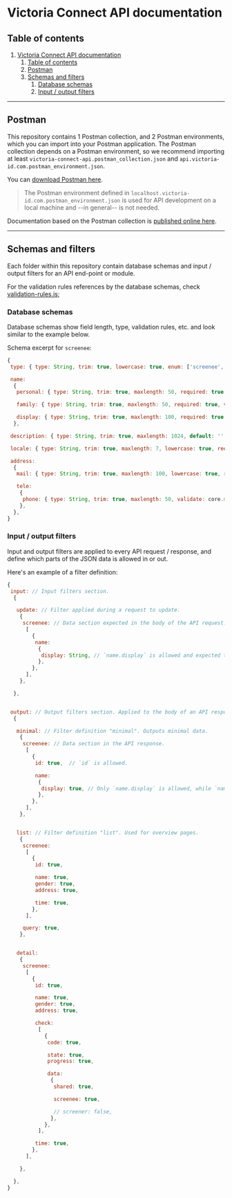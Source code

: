 # Victoria Connect API documentation




## Table of contents

1. [Victoria Connect API documentation](#victoria-connect-api-documentation)
   1. [Table of contents](#table-of-contents)
   2. [Postman](#postman)
   3. [Schemas and filters](#schemas-and-filters)
      1. [Database schemas](#database-schemas)
      2. [Input / output filters](#input--output-filters)


---


## Postman

This repository contains 1 Postman collection, and 2 Postman environments, which you can import into your Postman application. The Postman collection depends on a Postman environment, so we recommend importing at least `victoria-connect-api.postman_collection.json` and `api.victoria-id.com.postman_environment.json`.

You can [download Postman here](https://www.postman.com/downloads/).

> The Postman environment defined in `localhost.victoria-id.com.postman_environment.json` is used for API development on a local machine and --in general-- is not needed.

Documentation based on the Postman collection is [published online here](https://documenter.getpostman.com/view/121742/UyrAFHAA).


---


## Schemas and filters

Each folder within this repository contain database schemas and input / output filters for an API end-point or module.

For the validation rules references by the database schemas, check [validation-rules.js](validation-rules.js);


### Database schemas

Database schemas show field length, type, validation rules, etc. and look similar to the example below.

Schema excerpt for `screenee`:

```javascript
{
 type: { type: String, trim: true, lowercase: true, enum: ['screenee', 'candidate', 'employee', 'client', 'customer'], required: true, default: 'candidate' },

 name:
  {
   personal: { type: String, trim: true, maxlength: 50, required: true, validate: core.mongodb.validate.name.human },

   family: { type: String, trim: true, maxlength: 50, required: true, validate: core.mongodb.validate.name.human },

   display: { type: String, trim: true, maxlength: 100, required: true, validate: core.mongodb.validate.name.human },
  },

 description: { type: String, trim: true, maxlength: 1024, default: '', validate: core.mongodb.validate.name.relaxed },

 locale: { type: String, trim: true, maxlength: 7, lowercase: true, required: true, validate: core.mongodb.validate.locale },

 address:
  {
   mail: { type: String, trim: true, maxlength: 100, lowercase: true, required: true, index: true, validate: core.mongodb.validate.address.mail },

   tele:
    {
     phone: { type: String, trim: true, maxlength: 50, validate: core.mongodb.validate.address.tele },
    },
  },
}
```


### Input / output filters

Input and output filters are applied to every API request / response, and define which parts of the JSON data is allowed in or out.

Here's an example of a filter definition:

```javascript
{
 input: // Input filters section.
  {

   update: // Filter applied during a request to update.
    {
     screenee: // Data section expected in the body of the API request.
      [
        {
         name:
          {
           display: String, // `name.display` is allowed and expected to be a `String`.
          },
        },
      ],
    },

  },


 output: // Output filters section. Applied to the body of an API response.
  {

   minimal: // Filter definition "minimal". Outputs minimal data.
    {
     screenee: // Data section in the API response.
      [
        {
         id: true,  // `id` is allowed.

         name:
          {
           display: true, // Only `name.display` is allowed, while `name.personal` and `name.family` are filtered out.
          },
        },
      ],
    },


   list: // Filter definition "list". Used for overview pages.
    {
     screenee:
      [
        {
         id: true,

         name: true,
         gender: true,
         address: true,

         time: true,
        },
      ],

     query: true,
    },


   detail:
    {
     screenee:
      [
        {
         id: true,

         name: true,
         gender: true,
         address: true,

         check:
          [
            {
             code: true,

             state: true,
             progress: true,

             data:
              {
               shared: true,

               screenee: true,

               // screener: false,
              },
            },
          ],

         time: true,
        },
      ],

    },

  },
}
```
